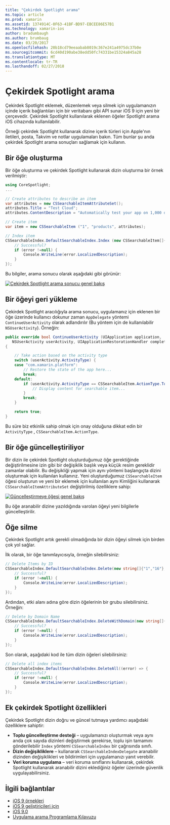 ```yaml
---
title: "Çekirdek Spotlight arama"
ms.topic: article
ms.prod: xamarin
ms.assetid: 1374914C-0F63-41BF-BD97-EBCEE86E57B1
ms.technology: xamarin-ios
author: bradumbaugh
ms.author: brumbaug
ms.date: 03/20/2017
ms.openlocfilehash: 20b18cd79eeaabab8019c367e241a4975dc37b0e
ms.sourcegitcommit: 6cd40d190abe38edd50fc74331be15324a845a28
ms.translationtype: MT
ms.contentlocale: tr-TR
ms.lasthandoff: 02/27/2018
---
```

# <a name="search-with-core-spotlight"></a>Çekirdek Spotlight arama

Çekirdek Spotlight eklemek, düzenlemek veya silmek için uygulamanızın içinde içerik bağlantıları için bir veritabanı gibi API sunar iOS 9 için yeni bir çerçevedir. Çekirdek Spotlight kullanılarak eklenen öğeler Spotlight arama iOS cihazında kullanılabilir.

Örneği çekirdek Spotlight kullanarak dizine içerik türleri için Apple'nın iletileri, posta, Takvim ve notlar uygulamaları bakın. Tüm bunlar şu anda çekirdek Spotlight arama sonuçları sağlamak için kullanın.

## <a name="creating-an-item"></a>Bir öğe oluşturma

Bir öğe oluşturma ve çekirdek Spotlight kullanarak dizin oluşturma bir örnek verilmiştir:

```csharp
using CoreSpotlight;
...

// Create attributes to describe an item
var attributes = new CSSearchableItemAttributeSet();
attributes.Title = "Test Cloud";
attributes.ContentDescription = "Automatically test your app on 1,000 devices in the cloud.";

// Create item
var item = new CSSearchableItem ("1", "products", attributes);

// Index item
CSSearchableIndex.DefaultSearchableIndex.Index (new CSSearchableItem[]{ item }, (error) => {
    // Successful?
    if (error !=null) {
        Console.WriteLine(error.LocalizedDescription);
    }
});
```

Bu bilgiler, arama sonucu olarak aşağıdaki gibi görünür:

[ ![](corespotlight-images/corespotlight01.png "Çekirdek Spotlight arama sonucu genel bakış")](corespotlight-images/corespotlight01.png)

## <a name="restoring-an-item"></a>Bir öğeyi geri yükleme

Çekirdek Spotlight aracılığıyla arama sonucu, uygulamanız için eklenen bir öğe üzerinde kullanıcı dokunur zaman `AppDelegate` yöntemi `ContinueUserActivity` olarak adlandırılır (Bu yöntem için de kullanılabilir `NSUserActivity`). Örneğin:

```csharp
public override bool ContinueUserActivity (UIApplication application,
   NSUserActivity userActivity, UIApplicationRestorationHandler completionHandler)
{

    // Take action based on the activity type
    switch (userActivity.ActivityType) {
    case "com.xamarin.platform":
        // Restore the state of the app here...
        break;
    default:
        if (userActivity.ActivityType == CSSearchableItem.ActionType.ToString ()) {
            // Display content for searchable item...
        }
        break;
    }

    return true;
}
```

Bu süre biz etkinlik sahip olmak için onay olduğuna dikkat edin bir `ActivityType` , `CSSearchableItem.ActionType`.

## <a name="updating-an-item"></a>Bir öğe güncelleştiriliyor

Bir dizin ile çekirdek Spotlight oluşturduğumuz öğe gerektiğinde değiştirilmesine izin gibi bir değişiklik başlık veya küçük resim gereklidir zamanlar olabilir. Bu değişikliği yapmak için aynı yöntemi başlangıçta dizini oluşturmak için kullanılan kullanırız.
Yeni oluşturduğumuz `CSSearchableItem` öğesi oluşturun ve yeni bir eklemek için kullanılan aynı Kimliğini kullanarak `CSSearchableItemAttributeSet` değiştirilmiş özelliklere sahip:

[ ![](corespotlight-images/corespotlight02.png "Güncelleştirmeye öğesi genel bakış")](corespotlight-images/corespotlight02.png)

Bu öğe aranabilir dizine yazıldığında varolan öğeyi yeni bilgilerle güncelleştirilir.

## <a name="deleting-an-item"></a>Öğe silme

Çekirdek Spotlight artık gerekli olmadığında bir dizin öğeyi silmek için birden çok yol sağlar.

İlk olarak, bir öğe tanımlayıcısıyla, örneğin silebilirsiniz:

```csharp
// Delete Items by ID
CSSearchableIndex.DefaultSearchableIndex.Delete(new string[]{"1","16"},(error) => {
    // Successful?
    if (error !=null) {
        Console.WriteLine(error.LocalizedDescription);
    }
});
```

Ardından, etki alanı adına göre dizin öğelerinin bir grubu silebilirsiniz. Örneğin:

```csharp
// Delete by Domain Name
CSSearchableIndex.DefaultSearchableIndex.DeleteWithDomain(new string[]{"domain-name"},(error) => {
    // Successful?
    if (error !=null) {
        Console.WriteLine(error.LocalizedDescription);
    }
});
```

Son olarak, aşağıdaki kod ile tüm dizin öğeleri silebilirsiniz:

```csharp
// Delete all index items
CSSearchableIndex.DefaultSearchableIndex.DeleteAll((error) => {
    // Successful?
    if (error !=null) {
        Console.WriteLine(error.LocalizedDescription);
    }
});
```
## <a name="additional-core-spotlight-features"></a>Ek çekirdek Spotlight özellikleri

Çekirdek Spotlight dizin doğru ve güncel tutmaya yardımcı aşağıdaki özelliklere sahiptir:

- **Toplu güncelleştirme desteği** – uygulamanızı oluşturmak veya aynı anda çok sayıda dizinleri değiştirmek gerekirse, toplu işin tamamını gönderilebilir `Index` yöntemi `CSSearchableIndex` bir çağrısında sınıfı.
- **Dizin değişikliklere** – kullanarak `CSSearchableIndexDelegate` aranabilir dizinden değişiklikleri ve bildirimleri için uygulamanızı yanıt verebilir.
- **Veri koruma uygulama** – veri koruma sınıflarını kullanarak, çekirdek Spotlight kullanarak aranabilir dizini eklediğiniz öğeler üzerinde güvenlik uygulayabilirsiniz.



## <a name="related-links"></a>İlgili bağlantılar

- [iOS 9 örnekleri](https://developer.xamarin.com/samples/ios/iOS9/)
- [iOS 9 geliştiricileri için](https://developer.apple.com/ios/pre-release/)
- [iOS 9.0](https://developer.apple.com/library/prerelease/ios/releasenotes/General/WhatsNewIniOS/Articles/iOS9.html)
- [Uygulama arama Programlama Kılavuzu](https://developer.apple.com/library/prerelease/ios/documentation/General/Conceptual/AppSearch/index.html#//apple_ref/doc/uid/TP40016308)
